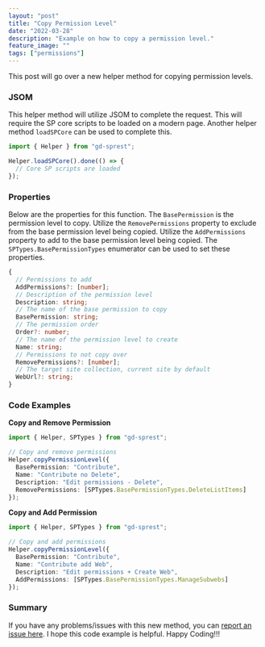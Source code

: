 ```yaml
---
layout: "post"
title: "Copy Permission Level"
date: "2022-03-28"
description: "Example on how to copy a permission level."
feature_image: ""
tags: ["permissions"]
---
```


This post will go over a new helper method for copying permission levels.

<!--more-->

### JSOM

This helper method will utilize JSOM to complete the request. This will require the SP core scripts to be loaded on a modern page. Another helper method `loadSPCore` can be used to complete this.

```ts
import { Helper } from "gd-sprest";

Helper.loadSPCore().done(() => {
  // Core SP scripts are loaded
});
```

### Properties

Below are the properties for this function. The `BasePermission` is the permission level to copy. Utilize the `RemovePermissions` property to exclude from the base permission level being copied. Utilize the `AddPermissions` property to add to the base permission level being copied. The `SPTypes.BasePermissionTypes` enumerator can be used to set these properties.

```ts
{
  // Permissions to add
  AddPermissions?: [number];
  // Description of the permission level
  Description: string;
  // The name of the base permission to copy
  BasePermission: string;
  // The permission order
  Order?: number;
  // The name of the permission level to create
  Name: string;
  // Permissions to not copy over
  RemovePermissions?: [number];
  // The target site collection, current site by default
  WebUrl?: string;
}
```

### Code Examples

**Copy and Remove Permission**
```ts
import { Helper, SPTypes } from "gd-sprest";

// Copy and remove permissions
Helper.copyPermissionLevel({
  BasePermission: "Contribute",
  Name: "Contribute no Delete",
  Description: "Edit permissions - Delete",
  RemovePermissions: [SPTypes.BasePermissionTypes.DeleteListItems]
});
```

**Copy and Add Permission**
```ts
import { Helper, SPTypes } from "gd-sprest";

// Copy and add permissions
Helper.copyPermissionLevel({
  BasePermission: "Contribute",
  Name: "Contribute add Web",
  Description: "Edit permissions + Create Web",
  AddPermissions: [SPTypes.BasePermissionTypes.ManageSubwebs]
});
```

### Summary

If you have any problems/issues with this new method, you can [report an issue here](https://github.com/gunjandatta/sprest/issues). I hope this code example is helpful. Happy Coding!!!